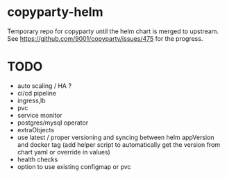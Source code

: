 # copyparty-helm
Temporary repo for copyparty until the helm chart is merged to upstream. See https://github.com/9001/copyparty/issues/475 for the progress.


# TODO
- auto scaling / HA ?
- ci/cd pipeline
- ingress,lb
- pvc
- service monitor
- postgres/mysql operator
- extraObjects
- use latest / proper versioning and syncing between helm appVersion and docker tag (add helper script to automatically get the version from chart yaml or override in values)
- health checks
- option to use existing configmap or pvc